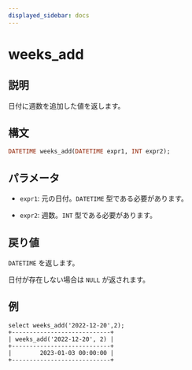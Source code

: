 ```yaml
---
displayed_sidebar: docs
---
```


# weeks_add

## 説明

日付に週数を追加した値を返します。

## 構文

```Haskell
DATETIME weeks_add(DATETIME expr1, INT expr2);
```

## パラメータ

- `expr1`: 元の日付。`DATETIME` 型である必要があります。

- `expr2`: 週数。`INT` 型である必要があります。

## 戻り値

`DATETIME` を返します。

日付が存在しない場合は `NULL` が返されます。

## 例

```Plain
select weeks_add('2022-12-20',2);
+----------------------------+
| weeks_add('2022-12-20', 2) |
+----------------------------+
|        2023-01-03 00:00:00 |
+----------------------------+
```
